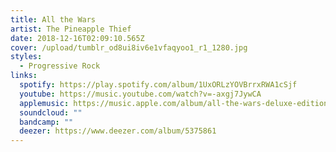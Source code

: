 ```yaml
---
title: All the Wars
artist: The Pineapple Thief
date: 2018-12-16T02:09:10.565Z
cover: /upload/tumblr_od8ui8iv6e1vfaqyoo1_r1_1280.jpg
styles:
  - Progressive Rock
links:
  spotify: https://play.spotify.com/album/1UxORLzYOVBrrxRWA1cSjf
  youtube: https://music.youtube.com/watch?v=-axgj7JywCA
  applemusic: https://music.apple.com/album/all-the-wars-deluxe-edition/675858750
  soundcloud: ""
  bandcamp: ""
  deezer: https://www.deezer.com/album/5375861
---
```

